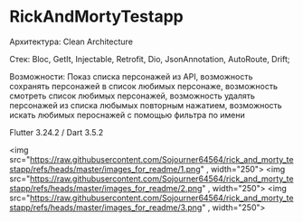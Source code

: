# RickAndMortyTestapp

 Архитектура: Clean Architecture

 Стек: Bloc, GetIt, Injectable, Retrofit, Dio, JsonAnnotation, AutoRoute, Drift;

 Возможности: Показ списка персонажей из API, возможность сохранять персонажей в список любимых персонаже, возможность смотреть список любимых персонажей, возможность удалять персонажей из списка любымых повторным нажатием, возможность искать любимых пероснажей с помощью фильтра по имени  

 Flutter 3.24.2 / Dart 3.5.2
 
<img src="https://raw.githubusercontent.com/Sojourner64564/rick_and_morty_testapp/refs/heads/master/images_for_readme/1.png" , width="250">
<img src="https://raw.githubusercontent.com/Sojourner64564/rick_and_morty_testapp/refs/heads/master/images_for_readme/2.png" , width="250">
<img src="https://raw.githubusercontent.com/Sojourner64564/rick_and_morty_testapp/refs/heads/master/images_for_readme/3.png" , width="250">